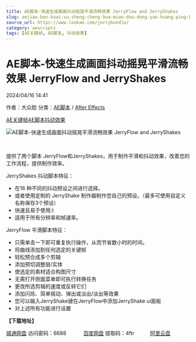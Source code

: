 ```yaml
---
title: AE脚本-快速生成画面抖动摇晃平滑流畅效果 JerryFlow and JerryShakes
slug: aejiao-ben-kuai-su-sheng-cheng-hua-mian-dou-dong-yao-huang-ping-hua-liu-chang-xiao-guo-jerryflow-and-jerryshakes
source_url: https://www.lookae.com/jerrybundle/
category: aescripts
tags: [AE关键帧, AE脚本, 抖动效果]
---
```

# AE脚本-快速生成画面抖动摇晃平滑流畅效果 JerryFlow and JerryShakes

2024/04/16 14:41

作者：大众脸
分类：[AE脚本](https://www.lookae.com/after-effects/aescripts/) / [After Effects](https://www.lookae.com/after-effects/)

[AE关键帧](https://www.lookae.com/tag/ae%e5%85%b3%e9%94%ae%e5%b8%a7/)[AE脚本](https://www.lookae.com/tag/ae%e8%84%9a%e6%9c%ac/)[抖动效果](https://www.lookae.com/tag/%e6%8a%96%e5%8a%a8%e6%95%88%e6%9e%9c/)

![AE脚本-快速生成画面抖动摇晃平滑流畅效果 JerryFlow and JerryShakes](https://www.lookae.com/wp-content/uploads/2024/04/JerryBundle-JerryFlow-and-JerryShakes.jpg "AE脚本-快速生成画面抖动摇晃平滑流畅效果 JerryFlow and JerryShakes-LookAE.com")

[﻿﻿﻿](https://cloud.video.taobao.com/play/u/null/p/1/e/6/t/1/458030953834.mp4)

提供了两个脚本 JerryFlow和JerryShakes，用于制作平滑和抖动效果，改善您的工作流程，提供制作效率。

JerryShakes 抖动脚本特征：

* 在16 种不同的抖动预设之间进行选择。
* 或者使用定制的 JerryShake 制作器制作您自己的预设。（最多可使用自定义名称保存3个预设）
* 快速且易于使用:)
* 适用于所有分辨率和帧速率。

JerryFlow 平滑脚本特征：

* 只需单击一下即可重复执行操作，从而节省数小时的时间。
* 将曲线添加到任何选定的关键帧
* 轻松预合成多个剪辑
* 添加预切调整层/实体
* 使选定的素材适合构图尺寸
* 无需打开侧面菜单即可执行转换任务
* 更改所选剪辑的速度或反转它们
* 添加闪烁、简单摇动、弹出或淡出/淡出等效果
* 您可以输入JerryShake键在JerryFlow中添加JerryShake ui面板
* 对上述所有功能进行设置

**【下载地址】**

[城通网盘](https://url70.ctfile.com/f/2827370-1056474970-6fd0bd?p=4431) 访问密码：6688            [百度网盘](https://pan.baidu.com/s/1WTY0zCnAc7aXdUnfjl7bfw?pwd=4ftr) 提取码：4ftr           [阿里云盘](https://www.alipan.com/s/ZMHQ1cipMqW)

